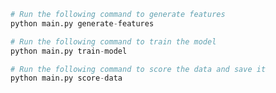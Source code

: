 
```python
# Run the following command to generate features
python main.py generate-features
```


```python
# Run the following command to train the model  
python main.py train-model

```

```python
# Run the following command to score the data and save it
python main.py score-data
```